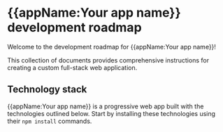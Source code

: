 # {{appName:Your app name}} development roadmap

Welcome to the development roadmap for {{appName:Your app name}}!

This collection of documents provides comprehensive instructions for creating a custom full-stack web application.

## Technology stack

{{appName:Your app name}} is a progressive web app built with the technologies outlined below. Start by installing these technologies using their `npm install` commands.

<!-- component-InitialConfiguration -->
